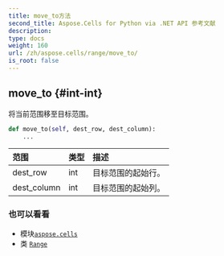 ```yaml
---
title: move_to方法
second_title: Aspose.Cells for Python via .NET API 参考文献
description:
type: docs
weight: 160
url: /zh/aspose.cells/range/move_to/
is_root: false
---
```

##  move_to {#int-int}
将当前范围移至目标范围。



```python
def move_to(self, dest_row, dest_column):
    ...
```


|范围|类型|描述|
| :- | :- | :- |
| dest_row | int |目标范围的起始行。|
| dest_column | int |目标范围的起始列。|



### 也可以看看
* 模块[`aspose.cells`](../../)
* 类 [`Range`](/cells/python-net/zh/aspose.cells/range)
